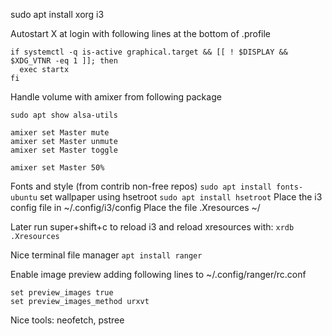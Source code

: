 sudo apt install xorg i3

Autostart X at login with following lines at the bottom of .profile
```
if systemctl -q is-active graphical.target && [[ ! $DISPLAY && $XDG_VTNR -eq 1 ]]; then
  exec startx
fi
```

Handle volume with amixer from following package
```
sudo apt show alsa-utils

amixer set Master mute
amixer set Master unmute
amixer set Master toggle

amixer set Master 50%
```

Fonts and style (from contrib non-free repos)
`sudo apt install fonts-ubuntu`
set wallpaper using hsetroot
`sudo apt install hsetroot`
Place the i3 config file in ~/.config/i3/config
Place the file .Xresources ~/

Later run super+shift+c to reload i3 and reload xresources with:
`xrdb .Xresources`

Nice terminal file manager
`apt install ranger`

Enable image preview adding following lines to ~/.config/ranger/rc.conf
```
set preview_images true
set preview_images_method urxvt
```

Nice tools: neofetch, pstree
